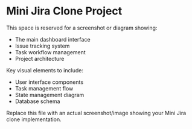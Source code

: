 # Mini Jira Clone Project

This space is reserved for a screenshot or diagram showing:
- The main dashboard interface
- Issue tracking system
- Task workflow management
- Project architecture

Key visual elements to include:
- User interface components
- Task management flow
- State management diagram
- Database schema

Replace this file with an actual screenshot/image showing your Mini Jira clone implementation. 